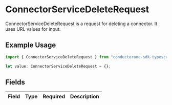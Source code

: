 # ConnectorServiceDeleteRequest

ConnectorServiceDeleteRequest is a request for deleting a connector. It uses URL values for input.

## Example Usage

```typescript
import { ConnectorServiceDeleteRequest } from "conductorone-sdk-typescript/sdk/models/shared";

let value: ConnectorServiceDeleteRequest = {};
```

## Fields

| Field       | Type        | Required    | Description |
| ----------- | ----------- | ----------- | ----------- |